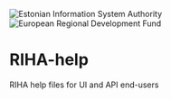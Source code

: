 ![Estonian Information System Authority](https://github.com/e-gov/RIHA-Frontend/raw/master/logo/gov-CVI/lions.png "Estonian Information System Authority") ![European Regional Development Fund](https://github.com/e-gov/RIHA-Frontend/raw/master/logo/EU/EU.png "European Regional Development Fund")

# RIHA-help

RIHA help files for UI and API end-users
